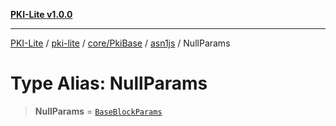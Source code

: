 [**PKI-Lite v1.0.0**](../../../../../../README.md)

---

[PKI-Lite](../../../../../../README.md) / [pki-lite](../../../../../README.md) / [core/PkiBase](../../../README.md) / [asn1js](../README.md) / NullParams

# Type Alias: NullParams

> **NullParams** = [`BaseBlockParams`](../interfaces/BaseBlockParams.md)
